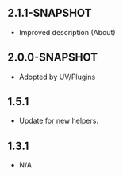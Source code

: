 2.1.1-SNAPSHOT
---
* Improved description (About)

2.0.0-SNAPSHOT
---
* Adopted by UV/Plugins

1.5.1
---
* Update for new helpers.

1.3.1
---
* N/A
